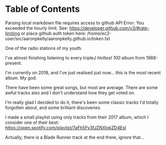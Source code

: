 
Table of Contents
=================

Parsing local markdown file requires access to github API
Error: You exceeded the hourly limit. See: https://developer.github.com/v3/#rate-limiting
or place github auth token here: /home/ec2-user/src/aaronpkelly/aaronpkelly.github.io/token.txt



One of the radio stations of my youth.

I've almost finishing listening to every tripleJ _Hottest 100_ album from
1988-present.

I'm currently on 2018, and I've just realised just now... this is the most
recent album. My god.

There have been some great songs, but most are average. There are some awful
tracks also and I don't understand how they get voted on.

I'm really glad I decided to do it, there's been some classic tracks I'd
totally forgotten about, and some brilliant discoveries.

I made a small playlist using only tracks from their 2017 album, which
I consider one of their best:
https://open.spotify.com/playlist/7aFh5Fv3fJZNXlokZD4EsI

Actually, there is a Blade Runner track at the end there, ignore that...
